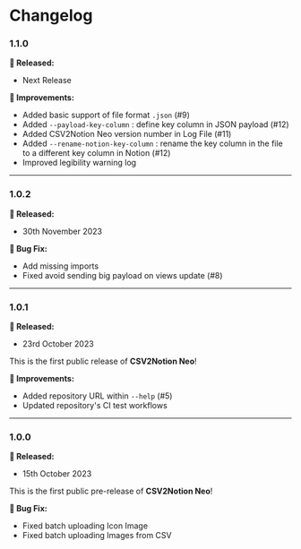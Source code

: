 # Changelog

### 1.1.0

**🎉 Released:**
- Next Release

**🔨 Improvements:**
- Added basic support of file format `.json` (#9)
- Added `--payload-key-column` : define key column in JSON payload (#12)
- Added CSV2Notion Neo version number in Log File (#11)
- Added `--rename-notion-key-column` : rename the key column in the file to a different key column in Notion (#12)
- Improved legibility warning log

---

### 1.0.2

**🎉 Released:**
- 30th November 2023

**🐞 Bug Fix:**
- Add missing imports
- Fixed avoid sending big payload on views update (#8)

---

### 1.0.1

**🎉 Released:**
- 23rd October 2023

This is the first public release of **CSV2Notion Neo**!

**🔨 Improvements:**
- Added repository URL within `--help` (#5)
- Updated repository's CI test workflows

---

### 1.0.0
**🎉 Released:**
- 15th October 2023

This is the first public pre-release of **CSV2Notion Neo**!

**🐞 Bug Fix:**
- Fixed batch uploading Icon Image
- Fixed batch uploading Images from CSV
